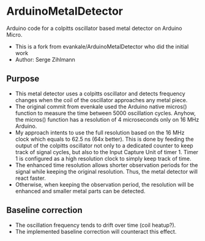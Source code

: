 # ArduinoMetalDetector
Arduino code for a colpitts oscillator based metal detector on Arduino Micro.
- This is a fork from evankale/ArduinoMetalDetector who did the initial work
- Author: Serge Zihlmann

## Purpose
- This metal detector uses a colpitts oscillator and detects frequency changes when the coil of the oscillator approaches any metal piece.
- The original commit from evenkale used the Arduino native micros() function to measure the time between 5000 oscillation cycles. Anyhow, the micros() function has a resolution of 4 microseconds only on 16 MHz Arduino.
- My approach intents to use the full resolution based on the 16 MHz clock which equals to 62.5 ns (64x better). This is done by feeding the output of the colpitts oscillator not only to a dedicated counter to keep track of signal cycles, but also to the Input Capture Unit of timer 1. Timer 1 is configured as a high resolution clock to simply keep track of time.
- The enhanced time resolution allows shorter observation periods for the signal while keeping the original resolution. Thus, the metal detector will react faster.
- Otherwise, when keeping the observation period, the resolution will be enhanced and smaller metal parts can be detected.

## Baseline correction
- The oscillation frequency tends to drift over time (coil heatup?).
- The implemented baseline correction will counteract this effect.